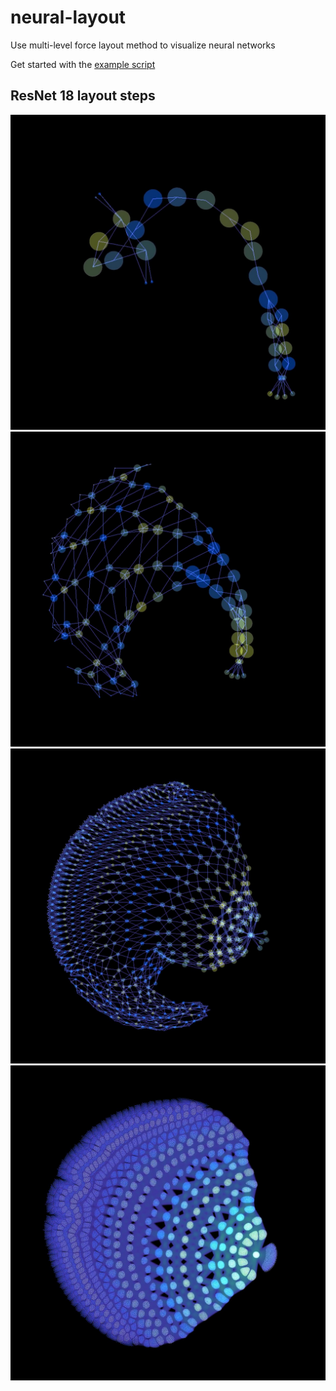 # neural-layout
Use multi-level force layout method to visualize neural networks

Get started with the [example script](https://github.com/vincentherrmann/neural-layout/blob/master/neural_layout/scripts/example_script.py)

## ResNet 18 layout steps
![step_1](https://github.com/vincentherrmann/neural-layout/blob/master/neural_layout/pictures/frame_0.jpg?s=200)
![step_2](https://github.com/vincentherrmann/neural-layout/blob/master/neural_layout/pictures/frame_1.jpg?s=200)
![step_3](https://github.com/vincentherrmann/neural-layout/blob/master/neural_layout/pictures/frame_2.jpg?s=200)
![step_4](https://github.com/vincentherrmann/neural-layout/blob/master/neural_layout/pictures/frame_3.jpg?s=200)

